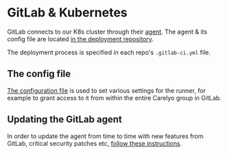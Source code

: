 # GitLab & Kubernetes
GitLab connects to our K8s cluster through their [agent](https://docs.gitlab.com/ee/user/clusters/agent/install/index.html). The agent & its config file are located [in the deployment repository](https://gitlab.com/carelyo/deployment). 

The deployment process is specified in each repo's `.gitlab-ci.yml` file.
## The config file
[The configuration file](https://gitlab.com/carelyo/deployment/-/blob/Develop/.gitlab/agents/gitlab-cluster-agent/config.yaml) is used to set various settings for the runner, for example to grant access to it from within the entire Carelyo group in GitLab.
## Updating the GitLab agent
In order to update the agent from time to time with new features from GitLab, critical security patches etc, [follow these instructions](https://docs.gitlab.com/ee/user/clusters/agent/install/index.html#update-the-agent-version).

